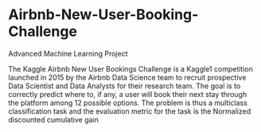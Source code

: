 # Airbnb-New-User-Booking-Challenge
Advanced Machine Learning Project

The Kaggle Airbnb New User Bookings Challenge is a Kaggle1 competition launched in 2015 by the Airbnb Data Science team to recruit prospective Data Scientist and Data Analysts for their research team.
The goal is to correctly predict where to, if any, a user will book their next stay through the platform among 12 possible options. 
The problem is thus a multiclass classification task and the evaluation metric for the task is the Normalized discounted cumulative gain

